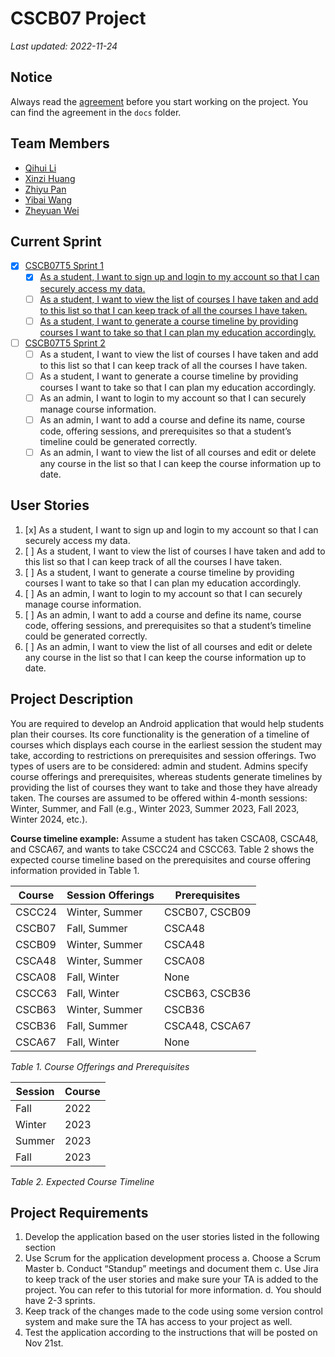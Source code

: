 # CSCB07 Project

*Last updated: 2022-11-24*

## Notice

Always read the [agreement](https://github.com/JANERUBBISHTOEAT/CSCB07-Project-TUT5-Group1/blob/main/docs/agreement.txt) before you start working on the project. You can find the agreement in the `docs` folder.

## Team Members

- [Qihui Li](https://github.com/qihui-li)
- [Xinzi Huang](https://github.com/Chloekyuu)
- [Zhiyu Pan](https://github.com/Chloepan33)
- [Yibai Wang](https://github.com/kouldbegood)
- [Zheyuan Wei](https://github.com/JANERUBBISHTOEAT)

## Current Sprint

- [x] [CSCB07T5 Sprint 1](https://zheyuan-wei.atlassian.net/secure/GHGoToBoard.jspa?sprintId=1)
  - [x] [As a student, I want to sign up and login to my account so that I can securely access my data.](https://zheyuan-wei.atlassian.net/browse/CSCB07T5G1-4)
  - [ ] [As a student, I want to view the list of courses I have taken and add to this list so that I can keep track of all the courses I have taken.](https://zheyuan-wei.atlassian.net/browse/CSCB07T5G1-6)
  - [ ] [As a student, I want to generate a course timeline by providing courses I want to take so that I can plan my education accordingly.](https://zheyuan-wei.atlassian.net/browse/CSCB07T5G1-7)

- [ ] [CSCB07T5 Sprint 2](https://zheyuan-wei.atlassian.net/jira/software/projects/CSCB07T5G1/boards/1)
  - [ ] As a student, I want to view the list of courses I have taken and add to this list so that I can keep track of all the courses I have taken.
  - [ ] As a student, I want to generate a course timeline by providing courses I want to take so that I can plan my education accordingly.
  - [ ] As an admin, I want to login to my account so that I can securely manage course information.
  - [ ] As an admin, I want to add a course and define its name, course code, offering sessions, and prerequisites so that a student’s timeline could be generated correctly.
  - [ ] As an admin, I want to view the list of all courses and edit or delete any course in the list so that I can keep the course information up to date.

## User Stories

1. [x] As a student, I want to sign up and login to my account so that I can securely access my data.
2. [ ] As a student, I want to view the list of courses I have taken and add to this list so that I can keep track of all the courses I have taken.
3. [ ] As a student, I want to generate a course timeline by providing courses I want to take so that I can plan my education accordingly.
4. [ ] As an admin, I want to login to my account so that I can securely manage course information.
5. [ ] As an admin, I want to add a course and define its name, course code, offering sessions, and prerequisites so that a student’s timeline could be generated correctly.
6. [ ] As an admin, I want to view the list of all courses and edit or delete any course in the list so that I can keep the course information up to date.

## Project Description

You are required to develop an Android application that would help students plan their courses. Its core functionality is the generation of a timeline of courses which displays each course in the earliest session the  student may take,  according  to  restrictions  on  prerequisites  and  session offerings.  Two types  of  users  are  to  be  considered:  admin  and  student.  Admins  specify  course  offerings  and prerequisites, whereas students generate timelines by providing the list of courses they want to take and those they have already taken. The courses are assumed to be offered within 4-month sessions: Winter, Summer, and Fall (e.g., Winter 2023, Summer 2023, Fall 2023, Winter 2024, etc.).

**Course timeline example:**
Assume a student has  taken CSCA08, CSCA48, and CSCA67, and wants to take CSCC24 and CSCC63. Table 2 shows the expected course timeline based on the prerequisites and course offering information provided in Table 1.

| Course | Session Offerings | Prerequisites |
| --- | --- | --- |
| CSCC24 | Winter, Summer | CSCB07, CSCB09 |
| CSCB07 | Fall, Summer | CSCA48 |
| CSCB09 | Winter, Summer | CSCA48 |  
| CSCA48 | Winter, Summer | CSCA08 |
| CSCA08 | Fall, Winter | None |
| CSCC63 | Fall, Winter | CSCB63, CSCB36 |
| CSCB63 | Winter, Summer | CSCB36 |
| CSCB36 | Fall, Summer | CSCA48, CSCA67 |
| CSCA67 | Fall, Winter | None |
*Table 1. Course Offerings and Prerequisites*

| Session | Course |
| --- | --- |
| Fall | 2022 | CSCB07, CSCB36 |
| Winter | 2023 | CSCB09, CSCB63 |
| Summer | 2023 | CSCC24 |  
| Fall | 2023 | CSCC63 |
*Table 2. Expected Course Timeline*

## Project Requirements

1. Develop the application based on the user stories listed in the following section
2. Use Scrum for the application development process
    a. Choose a Scrum Master
    b. Conduct “Standup” meetings and document them
    c. Use Jira to keep track of the user stories and make sure your TA is added to the project. You can refer to this tutorial for more information.
    d. You should have 2-3 sprints.
3. Keep track of the changes made to the code using some version control system and make sure the TA has access to your project as well.
4. Test the application according to the instructions that will be posted on Nov 21st.
